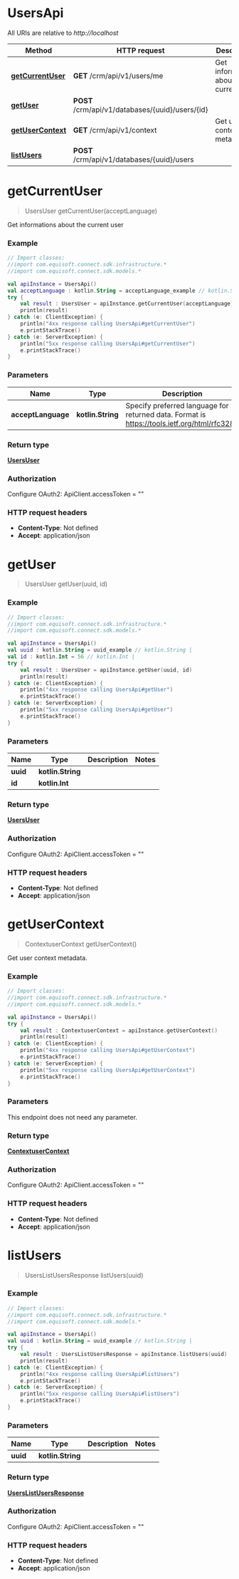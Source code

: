 # UsersApi

All URIs are relative to *http://localhost*

Method | HTTP request | Description
------------- | ------------- | -------------
[**getCurrentUser**](UsersApi.md#getCurrentUser) | **GET** /crm/api/v1/users/me | Get informations about the current user
[**getUser**](UsersApi.md#getUser) | **POST** /crm/api/v1/databases/{uuid}/users/{id} | 
[**getUserContext**](UsersApi.md#getUserContext) | **GET** /crm/api/v1/context | Get user context metadata.
[**listUsers**](UsersApi.md#listUsers) | **POST** /crm/api/v1/databases/{uuid}/users | 


<a name="getCurrentUser"></a>
# **getCurrentUser**
> UsersUser getCurrentUser(acceptLanguage)

Get informations about the current user

### Example
```kotlin
// Import classes:
//import com.equisoft.connect.sdk.infrastructure.*
//import com.equisoft.connect.sdk.models.*

val apiInstance = UsersApi()
val acceptLanguage : kotlin.String = acceptLanguage_example // kotlin.String | Specify preferred language for returned data. Format is https://tools.ietf.org/html/rfc3282
try {
    val result : UsersUser = apiInstance.getCurrentUser(acceptLanguage)
    println(result)
} catch (e: ClientException) {
    println("4xx response calling UsersApi#getCurrentUser")
    e.printStackTrace()
} catch (e: ServerException) {
    println("5xx response calling UsersApi#getCurrentUser")
    e.printStackTrace()
}
```

### Parameters

Name | Type | Description  | Notes
------------- | ------------- | ------------- | -------------
 **acceptLanguage** | **kotlin.String**| Specify preferred language for returned data. Format is https://tools.ietf.org/html/rfc3282 | [optional]

### Return type

[**UsersUser**](UsersUser.md)

### Authorization


Configure OAuth2:
    ApiClient.accessToken = ""

### HTTP request headers

 - **Content-Type**: Not defined
 - **Accept**: application/json

<a name="getUser"></a>
# **getUser**
> UsersUser getUser(uuid, id)



### Example
```kotlin
// Import classes:
//import com.equisoft.connect.sdk.infrastructure.*
//import com.equisoft.connect.sdk.models.*

val apiInstance = UsersApi()
val uuid : kotlin.String = uuid_example // kotlin.String | 
val id : kotlin.Int = 56 // kotlin.Int | 
try {
    val result : UsersUser = apiInstance.getUser(uuid, id)
    println(result)
} catch (e: ClientException) {
    println("4xx response calling UsersApi#getUser")
    e.printStackTrace()
} catch (e: ServerException) {
    println("5xx response calling UsersApi#getUser")
    e.printStackTrace()
}
```

### Parameters

Name | Type | Description  | Notes
------------- | ------------- | ------------- | -------------
 **uuid** | **kotlin.String**|  |
 **id** | **kotlin.Int**|  |

### Return type

[**UsersUser**](UsersUser.md)

### Authorization


Configure OAuth2:
    ApiClient.accessToken = ""

### HTTP request headers

 - **Content-Type**: Not defined
 - **Accept**: application/json

<a name="getUserContext"></a>
# **getUserContext**
> ContextuserContext getUserContext()

Get user context metadata.

### Example
```kotlin
// Import classes:
//import com.equisoft.connect.sdk.infrastructure.*
//import com.equisoft.connect.sdk.models.*

val apiInstance = UsersApi()
try {
    val result : ContextuserContext = apiInstance.getUserContext()
    println(result)
} catch (e: ClientException) {
    println("4xx response calling UsersApi#getUserContext")
    e.printStackTrace()
} catch (e: ServerException) {
    println("5xx response calling UsersApi#getUserContext")
    e.printStackTrace()
}
```

### Parameters
This endpoint does not need any parameter.

### Return type

[**ContextuserContext**](ContextuserContext.md)

### Authorization


Configure OAuth2:
    ApiClient.accessToken = ""

### HTTP request headers

 - **Content-Type**: Not defined
 - **Accept**: application/json

<a name="listUsers"></a>
# **listUsers**
> UsersListUsersResponse listUsers(uuid)



### Example
```kotlin
// Import classes:
//import com.equisoft.connect.sdk.infrastructure.*
//import com.equisoft.connect.sdk.models.*

val apiInstance = UsersApi()
val uuid : kotlin.String = uuid_example // kotlin.String | 
try {
    val result : UsersListUsersResponse = apiInstance.listUsers(uuid)
    println(result)
} catch (e: ClientException) {
    println("4xx response calling UsersApi#listUsers")
    e.printStackTrace()
} catch (e: ServerException) {
    println("5xx response calling UsersApi#listUsers")
    e.printStackTrace()
}
```

### Parameters

Name | Type | Description  | Notes
------------- | ------------- | ------------- | -------------
 **uuid** | **kotlin.String**|  |

### Return type

[**UsersListUsersResponse**](UsersListUsersResponse.md)

### Authorization


Configure OAuth2:
    ApiClient.accessToken = ""

### HTTP request headers

 - **Content-Type**: Not defined
 - **Accept**: application/json

